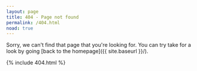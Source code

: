 ```yaml
---
layout: page
title: 404 - Page not found
permalink: /404.html
noad: true
---
```


Sorry, we can't find that page that you're looking for. You can try take for a look by going [back to the homepage]({{ site.baseurl }}/).

{% include 404.html %}
